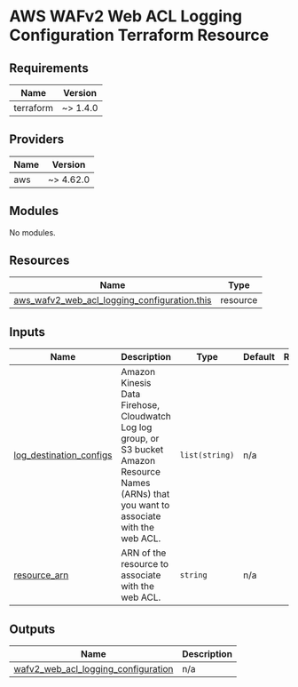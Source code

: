 # AWS WAFv2 Web ACL Logging Configuration Terraform Resource

## Requirements

| Name      | Version  |
| --------- | -------- |
| terraform | ~> 1.4.0 |

## Providers

| Name | Version   |
| ---- | --------- |
| aws  | ~> 4.62.0 |

## Modules

No modules.

## Resources

| Name                                                                                                                                                            | Type     |
| --------------------------------------------------------------------------------------------------------------------------------------------------------------- | -------- |
| [aws_wafv2_web_acl_logging_configuration.this](https://registry.terraform.io/providers/hashicorp/aws/latest/docs/resources/wafv2_web_acl_logging_configuration) | resource |

## Inputs

| Name                                                                                                   | Description                                                                                                                                    | Type           | Default | Required |
| ------------------------------------------------------------------------------------------------------ | ---------------------------------------------------------------------------------------------------------------------------------------------- | -------------- | ------- | :------: |
| <a name="input_log_destination_configs"></a> [log_destination_configs](#input_log_destination_configs) | Amazon Kinesis Data Firehose, Cloudwatch Log log group, or S3 bucket Amazon Resource Names (ARNs) that you want to associate with the web ACL. | `list(string)` | n/a     |   yes    |
| <a name="input_resource_arn"></a> [resource_arn](#input_resource_arn)                                  | ARN of the resource to associate with the web ACL.                                                                                             | `string`       | n/a     |   yes    |

## Outputs

| Name                                                                                                                                         | Description |
| -------------------------------------------------------------------------------------------------------------------------------------------- | ----------- |
| <a name="output_wafv2_web_acl_logging_configuration"></a> [wafv2_web_acl_logging_configuration](#output_wafv2_web_acl_logging_configuration) | n/a         |
